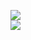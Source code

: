 [![](https://img.shields.io/badge/Made%20With-Github%20Spray-lightgrey.svg?style=for-the-badge&logo=github)](https://github.com/Annihil/github-spray#2054)  
[![](https://i.imgur.com/2DrTn0Z.gif)](https://github.com/Annihil/github-spray)